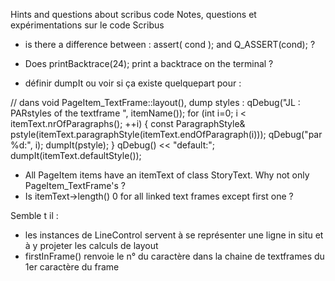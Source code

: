 Hints and questions about scribus code
Notes, questions et expérimentations sur le code Scribus

- is there a difference between : assert( cond ); and Q_ASSERT(cond); ?

- Does printBacktrace(24); print a backtrace on the terminal ?

- définir dumpIt ou voir si ça existe quelquepart pour  :

// dans void PageItem_TextFrame::layout(), dump styles :
  qDebug("JL : PARstyles of the textframe ", itemName());
	for (int i=0; i < itemText.nrOfParagraphs(); ++i) {
		const ParagraphStyle& pstyle(itemText.paragraphStyle(itemText.endOfParagraph(i)));
		qDebug("par %d:", i);
		dumpIt(pstyle);
	}
	qDebug() << "default:";
	dumpIt(itemText.defaultStyle());

- All PageItem items have an itemText of class StoryText. Why not only PageItem_TextFrame's ?
- Is itemText->length() 0 for all linked text frames except first one ?

Semble t il :
- les instances de LineControl servent à se représenter une ligne in situ et à y projeter les calculs de layout
- firstInFrame() renvoie le n° du caractère dans la chaine de textframes du 1er caractère du frame
